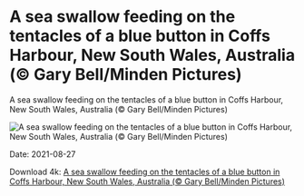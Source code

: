 # A sea swallow feeding on the tentacles of a blue button in Coffs Harbour, New South Wales, Australia (© Gary Bell/Minden Pictures)

A sea swallow feeding on the tentacles of a blue button in Coffs Harbour, New South Wales, Australia (© Gary Bell/Minden Pictures)

![A sea swallow feeding on the tentacles of a blue button in Coffs Harbour, New South Wales, Australia (© Gary Bell/Minden Pictures)](https://bing.com/th?id=OHR.SeaSwallow_EN-US1134590280_UHD.jpg&w=1024&h=576)

Date: 2021-08-27

Download 4k: [A sea swallow feeding on the tentacles of a blue button in Coffs Harbour, New South Wales, Australia (© Gary Bell/Minden Pictures)](https://bing.com/th?id=OHR.SeaSwallow_EN-US1134590280_UHD.jpg)

